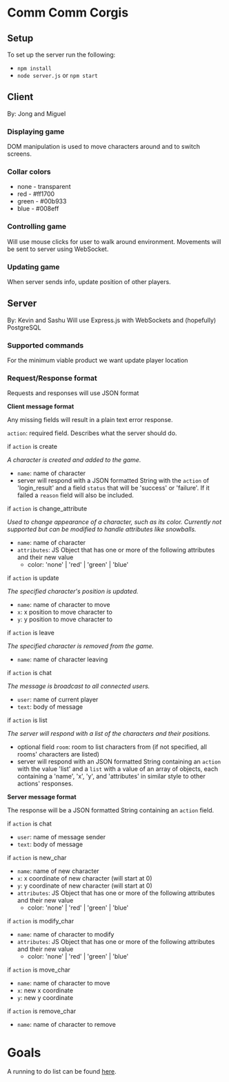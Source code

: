 # Comm Comm Corgis

## Setup
To set up the server run the following:

* `npm install`
* `node server.js` or `npm start`

## Client
By: Jong and Miguel

### Displaying game
DOM manipulation is used to move characters around and to switch screens.

### Collar colors
* none - transparent
* red - #ff1700
* green - #00b933
* blue - #008eff

### Controlling game
Will use mouse clicks for user to walk around environment.  Movements will be sent to server using WebSocket.

### Updating game
When server sends info, update position of other players.

## Server
By: Kevin and Sashu
Will use Express.js with WebSockets and (hopefully) PostgreSQL

### Supported commands
For the minimum viable product we want update player location

### Request/Response format
Requests and responses will use JSON format

**Client message format**

Any missing fields will result in a plain text error response.

`action`: required field.  Describes what the server should do.


if `action` is create

_A character is created and added to the game._
* `name`: name of character
* server will respond with a JSON formatted String with the `action` of 'login_result' and a field `status` that will be 'success' or 'failure'.  If it failed a `reason` field will also be included.

if `action` is change_attribute

_Used to change appearance of a character, such as its color.  Currently not supported but can be modified to handle attributes like snowballs._
* `name`: name of character
* `attributes`: JS Object that has one or more of the following attributes and their new value
    - color: 'none' | 'red' | 'green' | 'blue'

if `action` is update

_The specified character's position is updated._
* `name`: name of character to move
* `x`: x position to move character to
* `y`: y position to move character to

if `action` is leave

_The specified character is removed from the game._
* `name`: name of character leaving

if `action` is chat

_The message is broadcast to all connected users._
* `user`: name of current player
* `text`: body of message

if `action` is list

_The server will respond with a list of the characters and their positions._
* optional field `room`: room to list characters from (if not specified, all rooms' characters are listed)
* server will respond with an JSON formatted String containing an `action` with the value 'list' and a `list` with a value of an array of objects, each containing a 'name', 'x', 'y', and 'attributes' in similar style to other actions' responses.

**Server message format**

The response will be a JSON formatted String containing an `action` field.

if `action` is chat
* `user`: name of message sender
* `text`: body of message

if `action` is new_char
* `name`: name of new character
* `x`: x coordinate of new character (will start at 0)
* `y`: y coordinate of new character (will start at 0)
* `attributes`: JS Object that has one or more of the following attributes and their new value
    - color: 'none' | 'red' | 'green' | 'blue'

if `action` is modify_char
* `name`: name of character to modify
* `attributes`: JS Object that has one or more of the following attributes and their new value
    - color: 'none' | 'red' | 'green' | 'blue'

if `action` is move_char
* `name`: name of character to move
* `x`: new x coordinate
* `y`: new y coordinate

if `action` is remove_char
* `name`: name of character to remove

# Goals

A running to do list can be found [here](https://docs.google.com/spreadsheets/d/1cJMP1YoE9plkKD9wdrVH9x0niO9LTA94-gwFw89f9Ug/edit?usp=sharing).